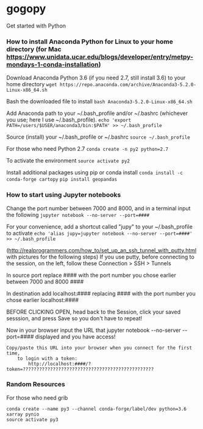 # gogopy
Get started with Python

### How to install Anaconda Python for Linux to your home directory (for Mac https://www.unidata.ucar.edu/blogs/developer/entry/metpy-mondays-1-conda-installation)

Download Anaconda Python 3.6 (if you need 2.7, still install 3.6) to your home directory
	`wget https://repo.anaconda.com/archive/Anaconda3-5.2.0-Linux-x86_64.sh`

Bash the downloaded file to install
	`bash Anaconda3-5.2.0-Linux-x86_64.sh`

Add Anaconda path to your ~/.bash_profile and/or ~/.bashrc (whichever you use; here I use ~/.bash_profile).
	`echo 'export PATH=/users/$USER/anaconda3/bin:$PATH' >> ~/.bash_profile`

Source (install) your ~/.bash_profile or ~/.bashrc
	`source ~/.bash_profile`

For those who need Python 2.7
	`conda create -n py2 python=2.7`
  
To activate the environment
  `source activate py2`

Install additional packages using pip or conda install
	`conda install -c conda-forge cartopy`
	`pip install geopandas`

### How to start using Jupyter notebooks

Change the port number between 7000 and 8000, and in a terminal input the following
	`jupyter notebook --no-server --port=####`

For your convenience, add a shortcut called "jupy" to your ~/.bash_profile to activate
	`echo 'alias jupy=jupyter notebook --no-server --port=####' >> ~/.bash_profile`

(http://realprogrammers.com/how_to/set_up_an_ssh_tunnel_with_putty.html with pictures for the following steps)
If you use putty, before connecting to the session, on the left, follow these
	Connection > SSH > Tunnels

In source port replace #### with the port number you chose earlier between 7000 and 8000
	####

In destination add localhost:#### replacing #### with the port number you chose earlier
	localhost:####

BEFORE CLICKING OPEN, head back to the Session, click your saved sesssion, and press Save so you don't have to repeat!

Now in your browser input the URL that jupyter notebook --no-server --port=#### displayed and you have access!
```
Copy/paste this URL into your browser when you connect for the first time,
    to login with a token:
        http://localhost:####/?token=????????????????????????????????????????????????
```

### Random Resources

For those who need grib
```
conda create --name py3 --channel conda-forge/label/dev python=3.6 xarray pynio
source activate py3
```
